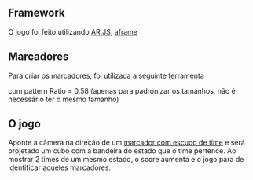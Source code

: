 ## Framework
O jogo foi feito utilizando [AR.JS](https://github.com/jeromeetienne/AR.js/blob/master/three.js/examples/arjs-session.html), [aframe](https://aframe.io/blog/arjs/)
## Marcadores
Para criar os marcadores, foi utilizada a seguinte [ferramenta](https://jeromeetienne.github.io/AR.js/three.js/examples/marker-training/examples/generator.html)

com pattern Ratio = 0.58 (apenas para padronizar os tamanhos, não é necessário ter o mesmo tamanho)

## O jogo
Aponte a câmera na direção de um [marcador com escudo de time](https://github.com/MVictorM/ARJSMemoryGame/tree/master/assets/images)
e será projetado um cubo com a bandeira do estado que o time pertence. Ao mostrar 2 times de um mesmo estado, o score aumenta e o jogo para de identificar aqueles marcadores.
